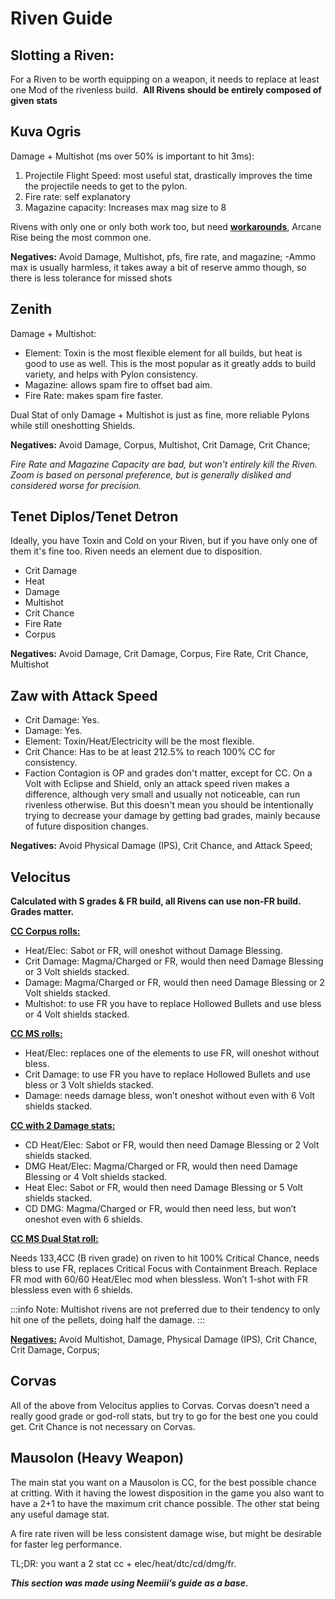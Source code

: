 # **Riven Guide**

## **Slotting a Riven:**

For a Riven to be worth equipping on a weapon, it needs to replace at least one Mod of the rivenless build. 
**All Rivens should be entirely composed of given stats**

## **Kuva Ogris**

Damage + Multishot (ms over 50% is important to hit 3ms):

1. Projectile Flight Speed: most useful stat, drastically improves the time the projectile needs to get to the pylon.
2. Fire rate: self explanatory
3. Magazine capacity: Increases max mag size to 8

Rivens with only one or only both work too, but need [__workarounds__](/advanced/speedrun-strats.html#builds), Arcane Rise being the most common one.

**Negatives:**
Avoid Damage, Multishot, pfs, fire rate, and magazine; -Ammo max is usually harmless, it takes away a bit of reserve ammo though, so there is less tolerance for missed shots

## **Zenith**

Damage + Multishot:

- Element: Toxin is the most flexible element for all builds, but heat is good to use as well. This is the most popular as it greatly adds to build variety, and helps with Pylon consistency.
- Magazine: allows spam fire to offset bad aim.
- Fire Rate: makes spam fire faster.

Dual Stat of only Damage + Multishot is just as fine, more reliable Pylons while still oneshotting Shields.

**Negatives:**
Avoid Damage, Corpus, Multishot, Crit Damage, Crit Chance;

*Fire Rate and Magazine Capacity are bad, but won't entirely kill the Riven. Zoom is based on personal preference, but is generally disliked and considered worse for precision.*

## **Tenet Diplos/Tenet Detron**

Ideally, you have Toxin and Cold on your Riven, but if you have only one of them it's fine too. Riven needs an element due to disposition.

- Crit Damage
- Heat
- Damage
- Multishot
- Crit Chance
- Fire Rate
- Corpus

**Negatives:**
Avoid Damage, Crit Damage, Corpus, Fire Rate, Crit Chance, Multishot

## **Zaw with Attack Speed**

- Crit Damage: Yes.
- Damage: Yes.
- Element: Toxin/Heat/Electricity will be the most flexible.
- Crit Chance: Has to be at least 212.5% to reach 100% CC for consistency.
- Faction Contagion is OP and grades don't matter, except for CC. On a Volt with Eclipse and Shield, only an attack speed riven makes a difference, although very small and usually not noticeable, can run rivenless otherwise. But this doesn't mean you should be intentionally trying to decrease your damage by getting bad grades, mainly because of future disposition changes.

**Negatives:**
Avoid Physical Damage (IPS), Crit Chance, and Attack Speed;

## **Velocitus**

**Calculated with S grades & FR build, all Rivens can use non-FR build. Grades matter.**

<u>**CC Corpus rolls:**</u>

- Heat/Elec: Sabot or FR, will oneshot without Damage Blessing.
- Crit Damage: Magma/Charged or FR, would then need Damage Blessing or 3 Volt shields stacked.
- Damage: Magma/Charged or FR, would then need Damage Blessing or 2 Volt shields stacked.
- Multishot: to use FR you have to replace Hollowed Bullets and use bless or 4 Volt shields stacked.

<u>**CC MS rolls:**</u>

- Heat/Elec: replaces one of the elements to use FR, will oneshot without bless.
- Crit Damage: to use FR you have to replace Hollowed Bullets and use bless or 3 Volt shields stacked. 
- Damage: needs damage bless, won’t oneshot without even with 6 Volt shields stacked.

<u>**CC with 2 Damage stats:**</u>

- CD Heat/Elec: Sabot or FR, would then need Damage Blessing or 2 Volt shields stacked.
- DMG Heat/Elec: Magma/Charged or FR, would then need Damage Blessing or 4 Volt shields stacked.
- Heat Elec: Sabot or FR, would then need Damage Blessing or 5 Volt shields stacked.
- CD DMG: Magma/Charged or FR, would then need less, but won’t oneshot even with 6 shields.

<u>**CC MS Dual Stat roll:**</u>

Needs 133,4CC (B riven grade) on riven to hit 100% Critical Chance, needs bless to use FR, replaces Critical Focus with Containment Breach. Replace FR mod with 60/60 Heat/Elec mod when blessless. Won’t 1-shot with FR blessless even with 6 shields.

:::info Note: 
Multishot rivens are not preferred due to their tendency to only hit one of the pellets, doing half the damage.
:::

<u>**Negatives:**</u>
Avoid Multishot, Damage, Physical Damage (IPS), Crit Chance, Crit Damage, Corpus;

## **Corvas**

All of the above from Velocitus applies to Corvas. Corvas doesn’t need a really good grade or god-roll stats, but try to go for the best one you could get. Crit Chance is not necessary on Corvas.

## **Mausolon (Heavy Weapon)**

The main stat you want on a Mausolon is CC, for the best possible chance at critting. With it having the lowest disposition in the game you also want to have a 2+1 to have the maximum crit chance possible. The other stat being any useful damage stat.

A fire rate riven will be less consistent damage wise, but might be desirable for faster leg performance.

TL;DR: you want a 2 stat cc + elec/heat/dtc/cd/dmg/fr.

***This section was made using Neemiii’s guide as a base.***